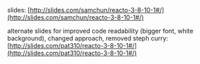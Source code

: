 slides: [http://slides.com/samchun/reacto-3-8-10-1#/](http://slides.com/samchun/reacto-3-8-10-1#/)

alternate slides for improved code readability (bigger font, white background), changed approach, removed steph curry:
[http://slides.com/pat310/reacto-3-8-10-1#/](http://slides.com/pat310/reacto-3-8-10-1#/)
